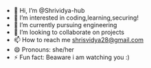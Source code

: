 - 👋 Hi, I’m @Shrividya-hub
- 👀 I’m interested in coding,learning,securing!
- 🌱 I’m currently pursuing engineering
- 💞️ I’m looking to collaborate on projects
- 📫 How to reach me shrisvidya28@gmail.com
- 😄 Pronouns: she/her
- ⚡ Fun fact: Beaware i am watching you :)

<!---
Shrividya-hub/Shrividya-hub is a ✨ special ✨ repository because its `README.md` (this file) appears on your GitHub profile.
You can click the Preview link to take a look at your changes.
--->
